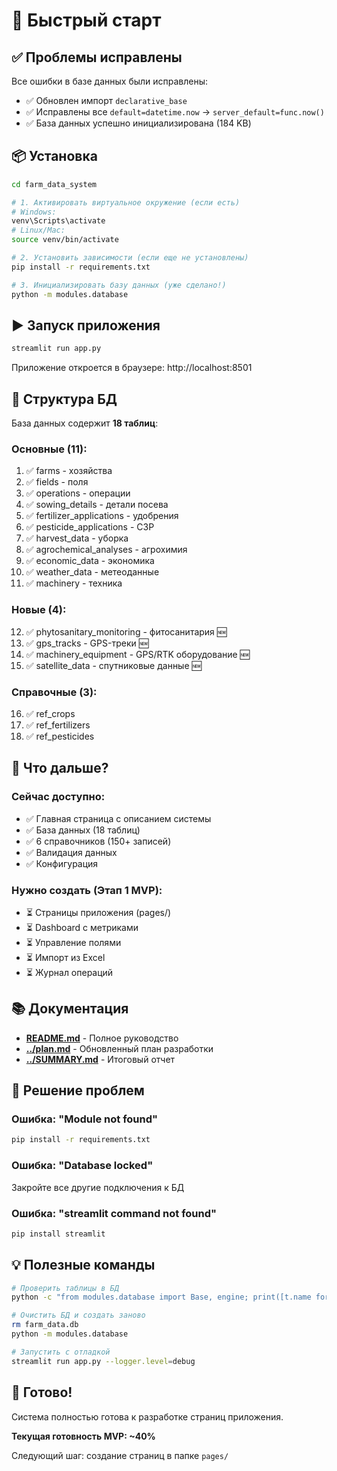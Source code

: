 # 🚀 Быстрый старт

## ✅ Проблемы исправлены

Все ошибки в базе данных были исправлены:
- ✅ Обновлен импорт `declarative_base`
- ✅ Исправлены все `default=datetime.now` → `server_default=func.now()`
- ✅ База данных успешно инициализирована (184 KB)

## 📦 Установка

```bash
cd farm_data_system

# 1. Активировать виртуальное окружение (если есть)
# Windows:
venv\Scripts\activate
# Linux/Mac:
source venv/bin/activate

# 2. Установить зависимости (если еще не установлены)
pip install -r requirements.txt

# 3. Инициализировать базу данных (уже сделано!)
python -m modules.database
```

## ▶️ Запуск приложения

```bash
streamlit run app.py
```

Приложение откроется в браузере: http://localhost:8501

## 📁 Структура БД

База данных содержит **18 таблиц**:

### Основные (11):
1. ✅ farms - хозяйства
2. ✅ fields - поля
3. ✅ operations - операции
4. ✅ sowing_details - детали посева
5. ✅ fertilizer_applications - удобрения
6. ✅ pesticide_applications - СЗР
7. ✅ harvest_data - уборка
8. ✅ agrochemical_analyses - агрохимия
9. ✅ economic_data - экономика
10. ✅ weather_data - метеоданные
11. ✅ machinery - техника

### Новые (4):
12. ✅ phytosanitary_monitoring - фитосанитария 🆕
13. ✅ gps_tracks - GPS-треки 🆕
14. ✅ machinery_equipment - GPS/RTK оборудование 🆕
15. ✅ satellite_data - спутниковые данные 🆕

### Справочные (3):
16. ✅ ref_crops
17. ✅ ref_fertilizers
18. ✅ ref_pesticides

## 🎯 Что дальше?

### Сейчас доступно:
- ✅ Главная страница с описанием системы
- ✅ База данных (18 таблиц)
- ✅ 6 справочников (150+ записей)
- ✅ Валидация данных
- ✅ Конфигурация

### Нужно создать (Этап 1 MVP):
- ⏳ Страницы приложения (pages/)
- ⏳ Dashboard с метриками
- ⏳ Управление полями
- ⏳ Импорт из Excel
- ⏳ Журнал операций

## 📚 Документация

- **[README.md](README.md)** - Полное руководство
- **[../plan.md](../plan.md)** - Обновленный план разработки
- **[../SUMMARY.md](../SUMMARY.md)** - Итоговый отчет

## 🐛 Решение проблем

### Ошибка: "Module not found"
```bash
pip install -r requirements.txt
```

### Ошибка: "Database locked"
Закройте все другие подключения к БД

### Ошибка: "streamlit command not found"
```bash
pip install streamlit
```

## 💡 Полезные команды

```bash
# Проверить таблицы в БД
python -c "from modules.database import Base, engine; print([t.name for t in Base.metadata.sorted_tables])"

# Очистить БД и создать заново
rm farm_data.db
python -m modules.database

# Запустить с отладкой
streamlit run app.py --logger.level=debug
```

## 🎉 Готово!

Система полностью готова к разработке страниц приложения.

**Текущая готовность MVP: ~40%**

Следующий шаг: создание страниц в папке `pages/`
